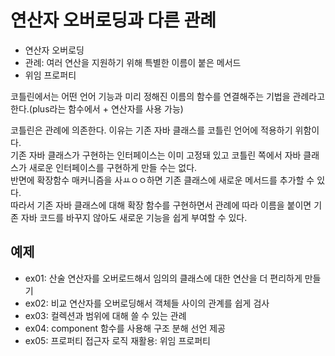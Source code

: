 # 연산자 오버로딩과 다른 관례
- 연산자 오버로딩
- 관례: 여러 연산을 지원하기 위해 특별한 이름이 붙은 메서드
- 위임 프로퍼티

코틀린에서는 어떤 언어 기능과 미리 정해진 이름의 함수를 연결해주는 기법을 관례라고 한다.(plus라는 함수에서 + 연산자를 사용 가능)  

코틀린은 관례에 의존한다. 이유는 기존 자바 클래스를 코틀린 언어에 적용하기 위함이다.  
기존 자바 클래스가 구현하는 인터페이스는 이미 고정돼 있고 코틀린 쪽에서 자바 클래스가 새로운 인터페이스를 구현하게 만들 수는 없다.  
반면에 확장함수 매커니즘을 사ㅛㅇㅇ하면 기존 클래스에 새로운 메서드를 추가할 수 있다.  
따라서 기존 자바 클래스에 대해 확장 함수를 구현하면서 관례에 따라 이름을 붙이면 기존 자바 코드를 바꾸지 않아도 새로운 기능을 쉽게 부여할 수 있다.

## 예제
- ex01: 산술 연산자를 오버로드해서 임의의 클래스에 대한 연산을 더 편리하게 만들기
- ex02: 비교 연산자를 오버로딩해서 객체들 사이의 관계를 쉽게 검사
- ex03: 컬렉션과 범위에 대해 쓸 수 있는 관례
- ex04: component 함수를 사용해 구조 분해 선언 제공
- ex05: 프로퍼티 접근자 로직 재활용: 위임 프로퍼티